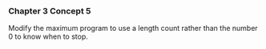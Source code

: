 ### Chapter 3 Concept 5

Modify the maximum program to use a length count rather than the number 0 to know when to stop.